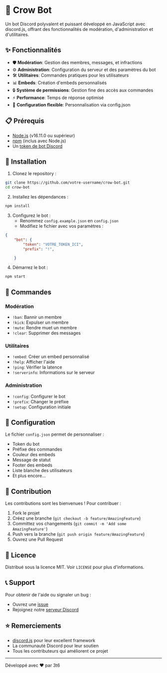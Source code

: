 # 🤖 Crow Bot

Un bot Discord polyvalent et puissant développé en JavaScript avec discord.js, offrant des fonctionnalités de modération, d'administration et d'utilitaires.

## ✨ Fonctionnalités

- 🛡️ **Modération**: Gestion des membres, messages, et infractions
- ⚙️ **Administration**: Configuration du serveur et des paramètres du bot
- 🛠️ **Utilitaires**: Commandes pratiques pour les utilisateurs
- 📊 **Embeds**: Création d'embeds personnalisés
- 🔒 **Système de permissions**: Gestion fine des accès aux commandes
- ⚡ **Performance**: Temps de réponse optimisé
- 🔧 **Configuration flexible**: Personnalisation via config.json

## 📋 Prérequis

- [Node.js](https://nodejs.org/) (v16.11.0 ou supérieur)
- [npm](https://www.npmjs.com/) (inclus avec Node.js)
- Un [token de bot Discord](https://discord.com/developers/applications)

## 🚀 Installation

1. Clonez le repository :
```bash
git clone https://github.com/votre-username/crow-bot.git
cd crow-bot
```

2. Installez les dépendances :
```bash
npm install
```

3. Configurez le bot :
   - Renommez `config.example.json` en `config.json`
   - Modifiez le fichier avec vos paramètres :
```json
{
    "bot": {
        "token": "VOTRE_TOKEN_ICI",
        "prefix": "!",

    }
```

4. Démarrez le bot :
```bash
npm start
```

## 📝 Commandes

### Modération
- `!ban`: Bannir un membre
- `!kick`: Expulser un membre
- `!mute`: Rendre muet un membre
- `!clear`: Supprimer des messages

### Utilitaires
- `!embed`: Créer un embed personnalisé
- `!help`: Afficher l'aide
- `!ping`: Vérifier la latence
- `!serverinfo`: Informations sur le serveur

### Administration
- `!config`: Configurer le bot
- `!prefix`: Changer le préfixe
- `!setup`: Configuration initiale

## 🔧 Configuration

Le fichier `config.json` permet de personnaliser :
- Token du bot
- Préfixe des commandes
- Couleur des embeds
- Message de statut
- Footer des embeds
- Liste blanche des utilisateurs
- Et plus encore...

## 🤝 Contribution

Les contributions sont les bienvenues ! Pour contribuer :

1. Fork le projet
2. Créez une branche (`git checkout -b feature/AmazingFeature`)
3. Committez vos changements (`git commit -m 'Add some AmazingFeature'`)
4. Push vers la branche (`git push origin feature/AmazingFeature`)
5. Ouvrez une Pull Request

## 📜 Licence

Distribué sous la licence MIT. Voir `LICENSE` pour plus d'informations.

## 📞 Support

Pour obtenir de l'aide ou signaler un bug :
- Ouvrez une [issue](https://github.com/votre-username/crow-bot/issues)
- Rejoignez notre [serveur Discord](votre-lien-discord)

## ⭐ Remerciements

- [discord.js](https://discord.js.org/) pour leur excellent framework
- La communauté Discord pour leur soutien
- Tous les contributeurs qui améliorent ce projet

---
Développé avec ❤️ par 3t6
